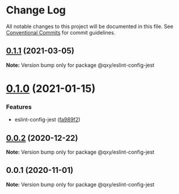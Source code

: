 # Change Log

All notable changes to this project will be documented in this file.
See [Conventional Commits](https://conventionalcommits.org) for commit guidelines.

## [0.1.1](https://github.com/qxy-fe/configs/compare/@qxy/eslint-config-jest@0.1.0...@qxy/eslint-config-jest@0.1.1) (2021-03-05)

**Note:** Version bump only for package @qxy/eslint-config-jest

# [0.1.0](https://github.com/qxy-fe/configs/compare/@qxy/eslint-config-jest@0.0.2...@qxy/eslint-config-jest@0.1.0) (2021-01-15)

### Features

-   eslint-config-jest ([fa989f2](https://github.com/qxy-fe/configs/commit/fa989f219115b78b79c0fdfbc42031bf2dc4c8ba))

## [0.0.2](https://github.com/qxy-fe/configs/compare/@qxy/eslint-config-jest@0.0.1...@qxy/eslint-config-jest@0.0.2) (2020-12-22)

**Note:** Version bump only for package @qxy/eslint-config-jest

## 0.0.1 (2020-11-01)

**Note:** Version bump only for package @qxy/eslint-config-jest

